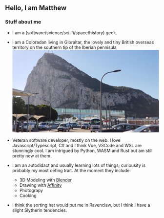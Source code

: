 ## Hello, I am Matthew

### Stuff about me

- I am a (software/science/sci-fi/space/history) geek. 

- I am a Coloradan living in Gibraltar, the lovely and tiny British overseas territory on the southern tip of the Iberian pennisula
![Gibraltar seen from the airport](GibraltarFromAirport.jpg)

- Veteran software developer, mostly on the web. I love Javascript/Typescript, C# and I think Vue, VSCode and WSL are stunningly cool. I am intrigued by Python, WASM and Rust but am still pretty new at them.

- I am an autodidact and usually learning lots of things; curiousity is probably my most defing trait. At the moment they include:
    - 3D Modeling with [Blender](https://www.blender.org/)
    - Drawing with [Affinity](https://affinity.serif.com/en-us/)
    - Photograpy
    - Cooking

- I think the sorting hat would put me in Ravenclaw, but I think I have a slight Slytherin tendencies.
